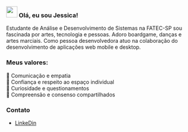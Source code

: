 ### <img src="https://media.giphy.com/media/hvRJCLFzcasrR4ia7z/giphy.gif" width="30px"> Olá, eu sou Jessica!

Estudante de Análise e Desenvolvimento de Sistemas na FATEC-SP sou fascinada por artes, tecnologia e pessoas. Adoro boardgame, danças e artes marciais. Como pessoa desenvolvedora atuo na colaboração do desenvolvimento de aplicações web mobile e desktop.
 
### Meus valores:
🌟 Comunicação e empatia <br>
:eyes: Confiança e respeito ao espaço individual <br>
🌱 Curiosidade e questionamentos <br>
🙌 Compreensão e consenso compartilhados


### Contato
- [LinkeDin](https://www.linkedin.com/in/jezzpan/)
